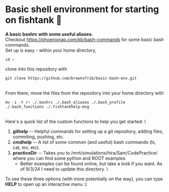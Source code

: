 # Basic shell environment for starting on fishtank :slightly_smiling_face:
**A basic bashrc with some useful aliases.** \
Checkout https://phoenixnap.com/kb/bash-commands for some basic bash commands. \
Set up is easy - within your home directory, 
```console
cd ~
```
clone into this repository with
```console
git clone https://github.com/brownsfrib/basic-bash-env.git
```
\
From there, move the files from the repository into your home directory with
```console
mv -i -t /~ ./.bashrc ./.bash_aliases ./.bash_profile ./.bash_functions ./.fishtankhelp-msg
```
\
Here's a quick list of the custom functions to help you get started: \
1. **githelp** \-\- Helpful commands for setting up a git repository, adding files, commiting, pushing, etc. 
2. **cmdhelp** \-\- A list of some common (and useful) bash commands (ls, cat, mv, etc). 
3. **practiceDir** \-\- Takes you to /mnt/simulations/hira/Sam/CodePractice/ where you can find some python and ROOT examples 
	* Better examples can be found online, but take a look if you want. As of 9/3/24 I need to update this directory. 
\

To see these three options (with more potentially on the way), you can type **HELP** to open up an interactive menu :) 

